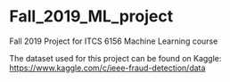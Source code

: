 # Fall_2019_ML_project
Fall 2019  Project for ITCS 6156 Machine Learning course

The dataset used for this project can be found on Kaggle: https://www.kaggle.com/c/ieee-fraud-detection/data
